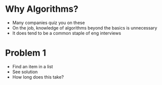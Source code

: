 # Why Algorithms?
* Many companies quiz you on these
* On the job, knowledge of algorithms beyond the basics is unnecessary
* It does tend to be a common staple of eng interviews

# Problem 1
* Find an item in a list
* See solution
* How long does this take?
